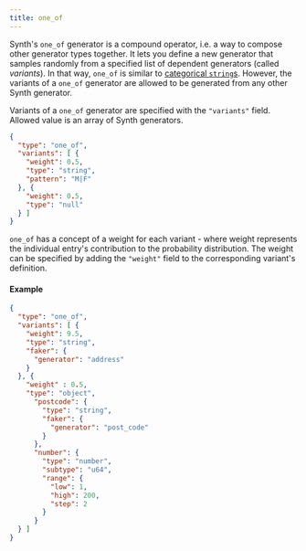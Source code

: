 ```yaml
---
title: one_of
---
```

Synth's `one_of` generator is a compound operator, i.e. a way to compose other generator types together. It lets you
define a new generator that samples randomly from a specified list of dependent generators (called *variants*). In that
way, `one_of` is similar to [categorical `string`s](string#categorical). However, the variants of
a `one_of` generator are allowed to be generated from any other Synth generator.

Variants of a `one_of` generator are specified with the `"variants"` field. Allowed value is an array of Synth
generators.

```json synth
{
  "type": "one_of",
  "variants": [ {
    "weight": 0.5,
    "type": "string",
    "pattern": "M|F"
  }, {
    "weight": 0.5,
    "type": "null"
  } ]
}
```

`one_of` has a concept of a weight for each variant - where weight represents the individual entry's contribution to the
probability distribution. The weight can be specified by adding the `"weight"` field to the corresponding variant's
definition.

#### Example

```json synth
{
  "type": "one_of",
  "variants": [ {
    "weight": 9.5,
    "type": "string",
    "faker": {
      "generator": "address"
    }
  }, {
    "weight" : 0.5,
    "type": "object",
      "postcode": {
        "type": "string",
        "faker": {
          "generator": "post_code"
        }
      },
      "number": {
        "type": "number",
        "subtype": "u64",
        "range": {
          "low": 1,
          "high": 200,
          "step": 2
        }
      }
  } ]
}
```
